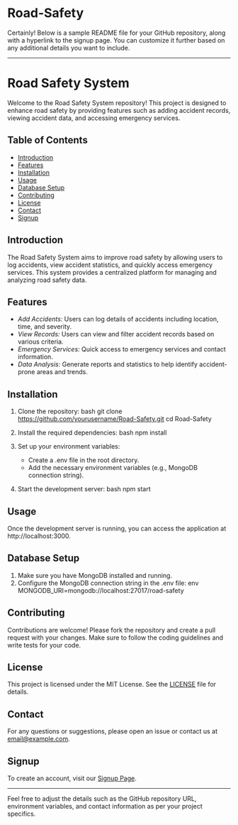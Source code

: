 # Road-Safety
Certainly! Below is a sample README file for your GitHub repository, along with a hyperlink to the signup page. You can customize it further based on any additional details you want to include.

---

# Road Safety System

Welcome to the Road Safety System repository! This project is designed to enhance road safety by providing features such as adding accident records, viewing accident data, and accessing emergency services.

## Table of Contents

- [Introduction](#introduction)
- [Features](#features)
- [Installation](#installation)
- [Usage](#usage)
- [Database Setup](#database-setup)
- [Contributing](#contributing)
- [License](#license)
- [Contact](#contact)
- [Signup](#signup)

## Introduction

The Road Safety System aims to improve road safety by allowing users to log accidents, view accident statistics, and quickly access emergency services. This system provides a centralized platform for managing and analyzing road safety data.

## Features

- *Add Accidents:* Users can log details of accidents including location, time, and severity.
- *View Records:* Users can view and filter accident records based on various criteria.
- *Emergency Services:* Quick access to emergency services and contact information.
- *Data Analysis:* Generate reports and statistics to help identify accident-prone areas and trends.

## Installation

1. Clone the repository:
   bash
   git clone https://github.com/yourusername/Road-Safety.git
   cd Road-Safety
   

2. Install the required dependencies:
   bash
   npm install
   

3. Set up your environment variables:
   - Create a .env file in the root directory.
   - Add the necessary environment variables (e.g., MongoDB connection string).

4. Start the development server:
   bash
   npm start
   

## Usage

Once the development server is running, you can access the application at http://localhost:3000.

## Database Setup

1. Make sure you have MongoDB installed and running.
2. Configure the MongoDB connection string in the .env file:
   env
   MONGODB_URI=mongodb://localhost:27017/road-safety
   

## Contributing

Contributions are welcome! Please fork the repository and create a pull request with your changes. Make sure to follow the coding guidelines and write tests for your code.

## License

This project is licensed under the MIT License. See the [LICENSE](LICENSE) file for details.

## Contact

For any questions or suggestions, please open an issue or contact us at [email@example.com](mailto:email@example.com).

## Signup

To create an account, visit our [Signup Page](https://as6769.github.io/Road-Safety/pages/signup.html).

---

Feel free to adjust the details such as the GitHub repository URL, environment variables, and contact information as per your project specifics.

